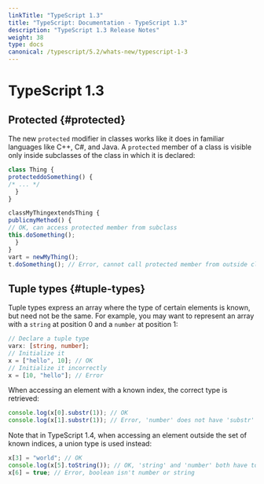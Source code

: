 ```yaml
---
linkTitle: "TypeScript 1.3"
title: "TypeScript: Documentation - TypeScript 1.3"
description: "TypeScript 1.3 Release Notes"
weight: 38
type: docs
canonical: /typescript/5.2/whats-new/typescript-1-3
---
```


# TypeScript 1.3

## Protected {#protected}

The new `protected` modifier in classes works like it does in familiar languages like C++, C#, and Java. A `protected` member of a class is visible only inside subclasses of the class in which it is declared:

```ts
class Thing {
protecteddoSomething() {
/* ... */
  }
}

classMyThingextendsThing {
publicmyMethod() {
// OK, can access protected member from subclass
this.doSomething();
  }
}
vart = newMyThing();
t.doSomething(); // Error, cannot call protected member from outside class
```

## Tuple types {#tuple-types}

Tuple types express an array where the type of certain elements is known, but need not be the same. For example, you may want to represent an array with a `string` at position 0 and a `number` at position 1:

```ts
// Declare a tuple type
varx: [string, number];
// Initialize it
x = ["hello", 10]; // OK
// Initialize it incorrectly
x = [10, "hello"]; // Error
```

When accessing an element with a known index, the correct type is retrieved:

```ts
console.log(x[0].substr(1)); // OK
console.log(x[1].substr(1)); // Error, 'number' does not have 'substr'
```

Note that in TypeScript 1.4, when accessing an element outside the set of known indices, a union type is used instead:

```ts
x[3] = "world"; // OK
console.log(x[5].toString()); // OK, 'string' and 'number' both have toString
x[6] = true; // Error, boolean isn't number or string
```
